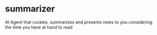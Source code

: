 # summarizer
AI Agent that curates, summarizes and presents news to you considering the time you have at hand to read
